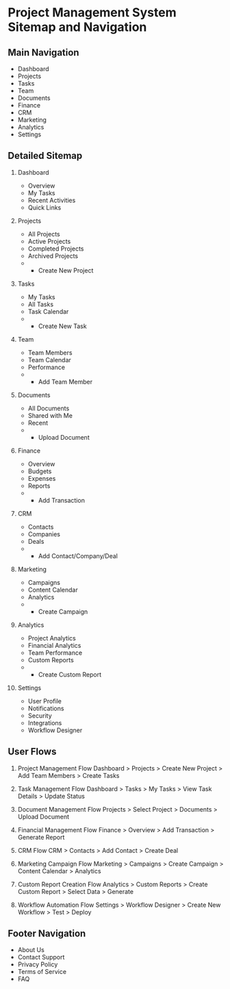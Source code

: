 # Project Management System Sitemap and Navigation

## Main Navigation

- Dashboard
- Projects
- Tasks
- Team
- Documents
- Finance
- CRM
- Marketing
- Analytics
- Settings

## Detailed Sitemap

1. Dashboard
   - Overview
   - My Tasks
   - Recent Activities
   - Quick Links

2. Projects
   - All Projects
   - Active Projects
   - Completed Projects
   - Archived Projects
   - + Create New Project

3. Tasks
   - My Tasks
   - All Tasks
   - Task Calendar
   - + Create New Task

4. Team
   - Team Members
   - Team Calendar
   - Performance
   - + Add Team Member

5. Documents
   - All Documents
   - Shared with Me
   - Recent
   - + Upload Document

6. Finance
   - Overview
   - Budgets
   - Expenses
   - Reports
   - + Add Transaction

7. CRM
   - Contacts
   - Companies
   - Deals
   - + Add Contact/Company/Deal

8. Marketing
   - Campaigns
   - Content Calendar
   - Analytics
   - + Create Campaign

9. Analytics
   - Project Analytics
   - Financial Analytics
   - Team Performance
   - Custom Reports
   - + Create Custom Report

10. Settings
    - User Profile
    - Notifications
    - Security
    - Integrations
    - Workflow Designer

## User Flows

1. Project Management Flow
   Dashboard > Projects > Create New Project > Add Team Members > Create Tasks

2. Task Management Flow
   Dashboard > Tasks > My Tasks > View Task Details > Update Status

3. Document Management Flow
   Projects > Select Project > Documents > Upload Document

4. Financial Management Flow
   Finance > Overview > Add Transaction > Generate Report

5. CRM Flow
   CRM > Contacts > Add Contact > Create Deal

6. Marketing Campaign Flow
   Marketing > Campaigns > Create Campaign > Content Calendar > Analytics

7. Custom Report Creation Flow
   Analytics > Custom Reports > Create Custom Report > Select Data > Generate

8. Workflow Automation Flow
   Settings > Workflow Designer > Create New Workflow > Test > Deploy

## Footer Navigation

- About Us
- Contact Support
- Privacy Policy
- Terms of Service
- FAQ
